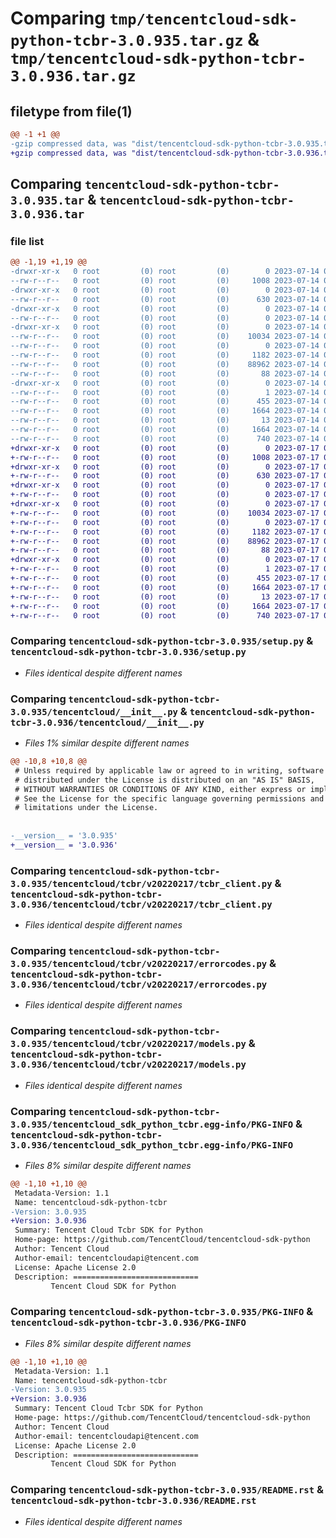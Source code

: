 # Comparing `tmp/tencentcloud-sdk-python-tcbr-3.0.935.tar.gz` & `tmp/tencentcloud-sdk-python-tcbr-3.0.936.tar.gz`

## filetype from file(1)

```diff
@@ -1 +1 @@
-gzip compressed data, was "dist/tencentcloud-sdk-python-tcbr-3.0.935.tar", last modified: Fri Jul 14 00:39:01 2023, max compression
+gzip compressed data, was "dist/tencentcloud-sdk-python-tcbr-3.0.936.tar", last modified: Mon Jul 17 00:35:42 2023, max compression
```

## Comparing `tencentcloud-sdk-python-tcbr-3.0.935.tar` & `tencentcloud-sdk-python-tcbr-3.0.936.tar`

### file list

```diff
@@ -1,19 +1,19 @@
-drwxr-xr-x   0 root         (0) root         (0)        0 2023-07-14 00:39:01.000000 tencentcloud-sdk-python-tcbr-3.0.935/
--rw-r--r--   0 root         (0) root         (0)     1008 2023-07-14 00:39:01.000000 tencentcloud-sdk-python-tcbr-3.0.935/setup.py
-drwxr-xr-x   0 root         (0) root         (0)        0 2023-07-14 00:39:01.000000 tencentcloud-sdk-python-tcbr-3.0.935/tencentcloud/
--rw-r--r--   0 root         (0) root         (0)      630 2023-07-14 00:39:01.000000 tencentcloud-sdk-python-tcbr-3.0.935/tencentcloud/__init__.py
-drwxr-xr-x   0 root         (0) root         (0)        0 2023-07-14 00:39:01.000000 tencentcloud-sdk-python-tcbr-3.0.935/tencentcloud/tcbr/
--rw-r--r--   0 root         (0) root         (0)        0 2023-07-14 00:39:01.000000 tencentcloud-sdk-python-tcbr-3.0.935/tencentcloud/tcbr/__init__.py
-drwxr-xr-x   0 root         (0) root         (0)        0 2023-07-14 00:39:01.000000 tencentcloud-sdk-python-tcbr-3.0.935/tencentcloud/tcbr/v20220217/
--rw-r--r--   0 root         (0) root         (0)    10034 2023-07-14 00:39:01.000000 tencentcloud-sdk-python-tcbr-3.0.935/tencentcloud/tcbr/v20220217/tcbr_client.py
--rw-r--r--   0 root         (0) root         (0)        0 2023-07-14 00:39:01.000000 tencentcloud-sdk-python-tcbr-3.0.935/tencentcloud/tcbr/v20220217/__init__.py
--rw-r--r--   0 root         (0) root         (0)     1182 2023-07-14 00:39:01.000000 tencentcloud-sdk-python-tcbr-3.0.935/tencentcloud/tcbr/v20220217/errorcodes.py
--rw-r--r--   0 root         (0) root         (0)    88962 2023-07-14 00:39:01.000000 tencentcloud-sdk-python-tcbr-3.0.935/tencentcloud/tcbr/v20220217/models.py
--rw-r--r--   0 root         (0) root         (0)       88 2023-07-14 00:39:01.000000 tencentcloud-sdk-python-tcbr-3.0.935/setup.cfg
-drwxr-xr-x   0 root         (0) root         (0)        0 2023-07-14 00:39:01.000000 tencentcloud-sdk-python-tcbr-3.0.935/tencentcloud_sdk_python_tcbr.egg-info/
--rw-r--r--   0 root         (0) root         (0)        1 2023-07-14 00:39:01.000000 tencentcloud-sdk-python-tcbr-3.0.935/tencentcloud_sdk_python_tcbr.egg-info/dependency_links.txt
--rw-r--r--   0 root         (0) root         (0)      455 2023-07-14 00:39:01.000000 tencentcloud-sdk-python-tcbr-3.0.935/tencentcloud_sdk_python_tcbr.egg-info/SOURCES.txt
--rw-r--r--   0 root         (0) root         (0)     1664 2023-07-14 00:39:01.000000 tencentcloud-sdk-python-tcbr-3.0.935/tencentcloud_sdk_python_tcbr.egg-info/PKG-INFO
--rw-r--r--   0 root         (0) root         (0)       13 2023-07-14 00:39:01.000000 tencentcloud-sdk-python-tcbr-3.0.935/tencentcloud_sdk_python_tcbr.egg-info/top_level.txt
--rw-r--r--   0 root         (0) root         (0)     1664 2023-07-14 00:39:01.000000 tencentcloud-sdk-python-tcbr-3.0.935/PKG-INFO
--rw-r--r--   0 root         (0) root         (0)      740 2023-07-14 00:39:01.000000 tencentcloud-sdk-python-tcbr-3.0.935/README.rst
+drwxr-xr-x   0 root         (0) root         (0)        0 2023-07-17 00:35:42.000000 tencentcloud-sdk-python-tcbr-3.0.936/
+-rw-r--r--   0 root         (0) root         (0)     1008 2023-07-17 00:35:42.000000 tencentcloud-sdk-python-tcbr-3.0.936/setup.py
+drwxr-xr-x   0 root         (0) root         (0)        0 2023-07-17 00:35:42.000000 tencentcloud-sdk-python-tcbr-3.0.936/tencentcloud/
+-rw-r--r--   0 root         (0) root         (0)      630 2023-07-17 00:35:42.000000 tencentcloud-sdk-python-tcbr-3.0.936/tencentcloud/__init__.py
+drwxr-xr-x   0 root         (0) root         (0)        0 2023-07-17 00:35:42.000000 tencentcloud-sdk-python-tcbr-3.0.936/tencentcloud/tcbr/
+-rw-r--r--   0 root         (0) root         (0)        0 2023-07-17 00:35:42.000000 tencentcloud-sdk-python-tcbr-3.0.936/tencentcloud/tcbr/__init__.py
+drwxr-xr-x   0 root         (0) root         (0)        0 2023-07-17 00:35:42.000000 tencentcloud-sdk-python-tcbr-3.0.936/tencentcloud/tcbr/v20220217/
+-rw-r--r--   0 root         (0) root         (0)    10034 2023-07-17 00:35:42.000000 tencentcloud-sdk-python-tcbr-3.0.936/tencentcloud/tcbr/v20220217/tcbr_client.py
+-rw-r--r--   0 root         (0) root         (0)        0 2023-07-17 00:35:42.000000 tencentcloud-sdk-python-tcbr-3.0.936/tencentcloud/tcbr/v20220217/__init__.py
+-rw-r--r--   0 root         (0) root         (0)     1182 2023-07-17 00:35:42.000000 tencentcloud-sdk-python-tcbr-3.0.936/tencentcloud/tcbr/v20220217/errorcodes.py
+-rw-r--r--   0 root         (0) root         (0)    88962 2023-07-17 00:35:42.000000 tencentcloud-sdk-python-tcbr-3.0.936/tencentcloud/tcbr/v20220217/models.py
+-rw-r--r--   0 root         (0) root         (0)       88 2023-07-17 00:35:42.000000 tencentcloud-sdk-python-tcbr-3.0.936/setup.cfg
+drwxr-xr-x   0 root         (0) root         (0)        0 2023-07-17 00:35:42.000000 tencentcloud-sdk-python-tcbr-3.0.936/tencentcloud_sdk_python_tcbr.egg-info/
+-rw-r--r--   0 root         (0) root         (0)        1 2023-07-17 00:35:42.000000 tencentcloud-sdk-python-tcbr-3.0.936/tencentcloud_sdk_python_tcbr.egg-info/dependency_links.txt
+-rw-r--r--   0 root         (0) root         (0)      455 2023-07-17 00:35:42.000000 tencentcloud-sdk-python-tcbr-3.0.936/tencentcloud_sdk_python_tcbr.egg-info/SOURCES.txt
+-rw-r--r--   0 root         (0) root         (0)     1664 2023-07-17 00:35:42.000000 tencentcloud-sdk-python-tcbr-3.0.936/tencentcloud_sdk_python_tcbr.egg-info/PKG-INFO
+-rw-r--r--   0 root         (0) root         (0)       13 2023-07-17 00:35:42.000000 tencentcloud-sdk-python-tcbr-3.0.936/tencentcloud_sdk_python_tcbr.egg-info/top_level.txt
+-rw-r--r--   0 root         (0) root         (0)     1664 2023-07-17 00:35:42.000000 tencentcloud-sdk-python-tcbr-3.0.936/PKG-INFO
+-rw-r--r--   0 root         (0) root         (0)      740 2023-07-17 00:35:42.000000 tencentcloud-sdk-python-tcbr-3.0.936/README.rst
```

### Comparing `tencentcloud-sdk-python-tcbr-3.0.935/setup.py` & `tencentcloud-sdk-python-tcbr-3.0.936/setup.py`

 * *Files identical despite different names*

### Comparing `tencentcloud-sdk-python-tcbr-3.0.935/tencentcloud/__init__.py` & `tencentcloud-sdk-python-tcbr-3.0.936/tencentcloud/__init__.py`

 * *Files 1% similar despite different names*

```diff
@@ -10,8 +10,8 @@
 # Unless required by applicable law or agreed to in writing, software
 # distributed under the License is distributed on an "AS IS" BASIS,
 # WITHOUT WARRANTIES OR CONDITIONS OF ANY KIND, either express or implied.
 # See the License for the specific language governing permissions and
 # limitations under the License.
 
 
-__version__ = '3.0.935'
+__version__ = '3.0.936'
```

### Comparing `tencentcloud-sdk-python-tcbr-3.0.935/tencentcloud/tcbr/v20220217/tcbr_client.py` & `tencentcloud-sdk-python-tcbr-3.0.936/tencentcloud/tcbr/v20220217/tcbr_client.py`

 * *Files identical despite different names*

### Comparing `tencentcloud-sdk-python-tcbr-3.0.935/tencentcloud/tcbr/v20220217/errorcodes.py` & `tencentcloud-sdk-python-tcbr-3.0.936/tencentcloud/tcbr/v20220217/errorcodes.py`

 * *Files identical despite different names*

### Comparing `tencentcloud-sdk-python-tcbr-3.0.935/tencentcloud/tcbr/v20220217/models.py` & `tencentcloud-sdk-python-tcbr-3.0.936/tencentcloud/tcbr/v20220217/models.py`

 * *Files identical despite different names*

### Comparing `tencentcloud-sdk-python-tcbr-3.0.935/tencentcloud_sdk_python_tcbr.egg-info/PKG-INFO` & `tencentcloud-sdk-python-tcbr-3.0.936/tencentcloud_sdk_python_tcbr.egg-info/PKG-INFO`

 * *Files 8% similar despite different names*

```diff
@@ -1,10 +1,10 @@
 Metadata-Version: 1.1
 Name: tencentcloud-sdk-python-tcbr
-Version: 3.0.935
+Version: 3.0.936
 Summary: Tencent Cloud Tcbr SDK for Python
 Home-page: https://github.com/TencentCloud/tencentcloud-sdk-python
 Author: Tencent Cloud
 Author-email: tencentcloudapi@tencent.com
 License: Apache License 2.0
 Description: ============================
         Tencent Cloud SDK for Python
```

### Comparing `tencentcloud-sdk-python-tcbr-3.0.935/PKG-INFO` & `tencentcloud-sdk-python-tcbr-3.0.936/PKG-INFO`

 * *Files 8% similar despite different names*

```diff
@@ -1,10 +1,10 @@
 Metadata-Version: 1.1
 Name: tencentcloud-sdk-python-tcbr
-Version: 3.0.935
+Version: 3.0.936
 Summary: Tencent Cloud Tcbr SDK for Python
 Home-page: https://github.com/TencentCloud/tencentcloud-sdk-python
 Author: Tencent Cloud
 Author-email: tencentcloudapi@tencent.com
 License: Apache License 2.0
 Description: ============================
         Tencent Cloud SDK for Python
```

### Comparing `tencentcloud-sdk-python-tcbr-3.0.935/README.rst` & `tencentcloud-sdk-python-tcbr-3.0.936/README.rst`

 * *Files identical despite different names*

